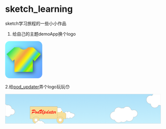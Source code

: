 # sketch_learning
sketch学习旅程的一些小小作品

1. 给自己的主题demoApp换个logo



![小作品1](https://github.com/hwzss/sketch_learning/blob/master/theme%402x.png)


2.给[pod_updater](https://github.com/hwzss/pod_updater)弄个logo玩玩😯


![pod_updater](https://github.com/hwzss/sketch_learning/blob/master/%E4%BD%9C%E5%93%812/%E6%B7%A1%E8%93%9D%E8%89%B2%E9%A3%8E%E6%A0%BC1.png)



